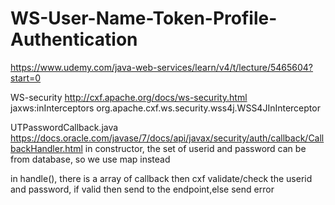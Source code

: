 # WS-User-Name-Token-Profile-Authentication

https://www.udemy.com/java-web-services/learn/v4/t/lecture/5465604?start=0

WS-security
http://cxf.apache.org/docs/ws-security.html
jaxws:inInterceptors
org.apache.cxf.ws.security.wss4j.WSS4JInInterceptor


UTPasswordCallback.java
https://docs.oracle.com/javase/7/docs/api/javax/security/auth/callback/CallbackHandler.html
in constructor, the set of userid and password can be from database, so we use map instead

in handle(), there is a array of callback
then cxf validate/check the userid and password, if valid then send to the endpoint,else send error
